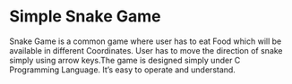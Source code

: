 # Simple Snake Game
Snake Game is a common game where user has to eat Food which will be available in different Coordinates. User has to move the direction of snake simply using arrow keys.The game is designed simply under C Programming Language. It’s easy to operate and understand.
